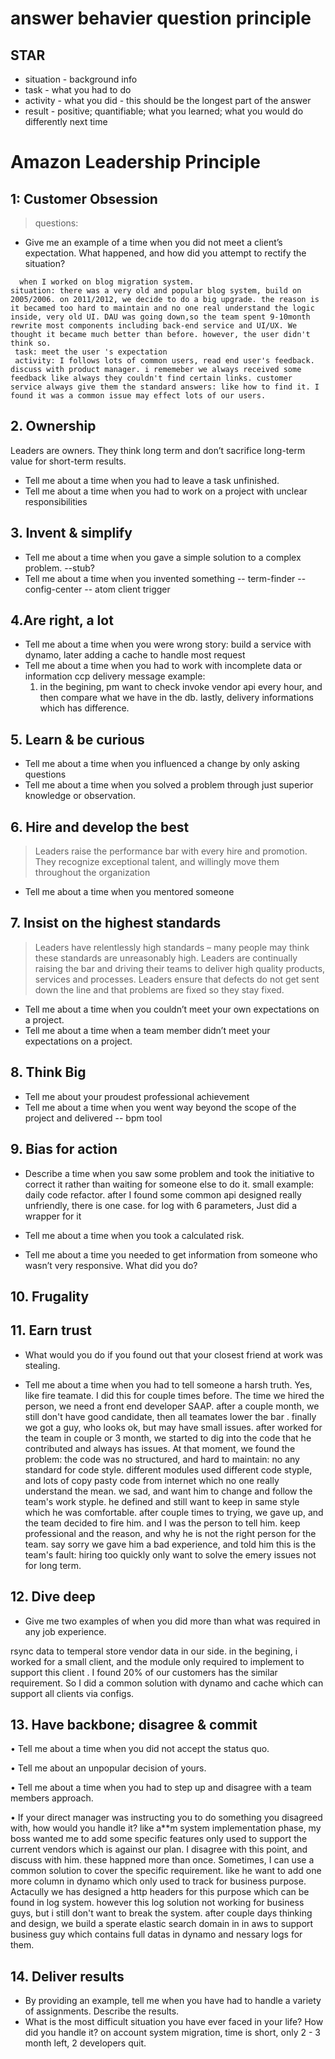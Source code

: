 
# answer behavier question principle 

## STAR
* situation  - background info
* task       - what you had to do 
* activity   - what you did - this should be the longest part of the answer
* result     - positive; quantifiable; what you learned; what you would do differently next time


# Amazon Leadership Principle 
## 1: Customer Obsession
> questions:
* Give me an example of a time when you did not meet a client’s expectation. What happened, and how did you attempt to rectify the situation?
```
  when I worked on blog migration system. 
situation: there was a very old and popular blog system, build on 2005/2006. on 2011/2012, we decide to do a big upgrade. the reason is it becamed too hard to maintain and no one real understand the logic inside, very old UI. DAU was going down,so the team spent 9-10month rewrite most components including back-end service and UI/UX. We thought it became much better than before. however, the user didn't think so.
 task: meet the user 's expectation
 activity: I follows lots of common users, read end user's feedback. discuss with product manager. i rememeber we always received some feedback like always they couldn't find certain links. customer service always give them the standard answers: like how to find it. I found it was a common issue may effect lots of our users.  
```

####

## 2. Ownership
Leaders are owners. They think long term and don’t sacrifice long-term value for short-term results.

* Tell me about a time when you had to leave a task unfinished.
* Tell me about a time when you had to work on a project with unclear responsibilities


## 3. Invent & simplify
* Tell me about a time when you gave a simple solution to a complex problem.
    --stub?
* Tell me about a time when you invented something
    -- term-finder
    -- config-center
    -- atom client trigger




## 4.Are right, a lot

* Tell me about a time when you were wrong
  story: build a service with dynamo, later adding a cache to handle most request
* Tell me about a time when you had to work with incomplete data or information
  ccp delivery message example:
    1. in the begining, pm want to check invoke vendor api every hour, and then compare what we have in the db. lastly, delivery informations which has difference. 



## 5. Learn & be curious 
* Tell me about a time when you influenced a change by only asking questions
* Tell me about a time when you solved a problem through just superior knowledge or observation.

## 6. Hire and develop the best
> Leaders raise the performance bar with every hire and promotion. They recognize exceptional talent, and willingly move them throughout the organization

* Tell me about a time when you mentored someone

## 7. Insist on the highest standards
> Leaders have relentlessly high standards – many people may think these standards are unreasonably high. Leaders are continually raising the bar and driving their teams to deliver high quality products, services and processes. Leaders ensure that defects do not get sent down the line and that problems are fixed so they stay fixed.


* Tell me about a time when you couldn’t meet your own expectations on a project.
* Tell me about a time when a team member didn’t meet your expectations on a project.

## 8. Think Big
* Tell me about your proudest professional achievement
* Tell me about a time when you went way beyond the scope of the project and delivered
  -- bpm tool


## 9. Bias for action
* Describe a time when you saw some problem and took the initiative to correct it rather than waiting for someone else to do it.
 small example: daily code refactor. after I found some common api designed really unfriendly, there is one case. for log with 6 parameters, Just did a wrapper for it 

* Tell me about a time when you took a calculated risk.

* Tell me about a time you needed to get information from someone who wasn’t very responsive. What did you do?

## 10. Frugality

## 11. Earn trust
* What would you do if you found out that your closest friend at work was stealing.
 
*  Tell me about a time when you had to tell someone a harsh truth.
Yes, like fire teamate. I did this for couple times before. The time we hired the person, we need a front end developer SAAP. after a couple month, we still don't have good candidate, then all teamates lower the bar . finally we got a guy, who looks ok, but may have small issues. after worked for the team in couple or 3 month, we started to dig into the code that he contributed and always has issues. At that moment, we found the problem: the code was no structured, and hard to maintain: no any standard for code style. different modules used different code styple, and lots of copy pasty code from internet which no one really understand the mean. we sad, and want him to change and follow the team's work styple. he defined and still want to keep in same style which he was comfortable. after couple times to trying, we gave up, and the team decided to fire him. and I was the person to tell him. keep professional and the reason, and why he is not the right person for the team. say sorry we gave him a bad  experience, and told him this is the team's fault: hiring too quickly only want to solve the emery issues not for long term.

## 12. Dive deep
* Give me two examples of when you did more than what was required in any job experience.

rsync data to temperal store vendor data in our side. in the begining, i worked for a small client, and the module only required to implement to support this client . I found 20% of our customers has the similar requirement. So I did a common solution with dynamo and cache which can support all clients via configs.


## 13. Have backbone; disagree & commit

• Tell me about a time when you did not accept the status quo.

• Tell me about an unpopular decision of yours.

• Tell me about a time when you had to step up and disagree with a team members approach.

• If your direct manager was instructing you to do something you disagreed with, how would you handle it?
like a**m system implementation phase, my boss wanted me to add some specific features only used to support the current vendors which is against our plan. I disagree with this point, and discuss with him. these happned more than once. Sometimes, I can use a common solution to cover the specific requirement. like he want to add one more column in dynamo which only used to track for business purpose. Actacully we has designed a http headers for this purpose which can be found in log system. however this log solution not working for business guys, but i still don't want to break the system. after couple days thinking and design, we build a sperate elastic search domain in in aws to support business guy which contains full datas in dynamo and nessary logs for them.

## 14. Deliver results
* By providing an example, tell me when you have had to handle a variety of assignments. Describe the results.
* What is the most difficult situation you have ever faced in your life? How did you handle it?
on account system migration, time is short, only 2 - 3 month left, 2 developers quit.
